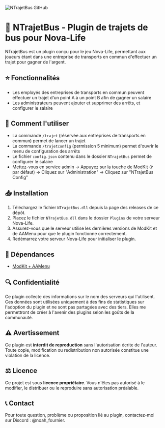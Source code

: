 ![NTrajetBus GitHub](https://github.com/user-attachments/assets/2ed25c29-ef7e-4aee-a785-52d288791c34)
# 🚌 NTrajetBus - Plugin de trajets de bus pour Nova-Life
NTrajetBus est un plugin conçu pour le jeu Nova-Life, permettant aux joueurs étant dans une entreprise de transports en commun d'effectuer un trajet pour gagner de l'argent.

## ⭐ Fonctionnalités
- Les employés des entreprises de transports en commun peuvent effectuer un trajet d'un point A à un point B afin de gagner un salaire
- Les administrateurs peuvent ajouter et supprimer des arrêts, et configurer le salaire

## 📖 Comment l'utiliser
- La commande `/trajet` (réservée aux entreprises de transports en commun) permet de lancer un trajet
- La commande `/trajetconfig` (permission 5 minimum) permet d'ouvrir le menu de configuration des arrêts
- Le fichier `config.json` contenu dans le dossier `NTrajetBus` permet de configurer le salaire
- Mettez-vous en service admin -> Appuyez sur la touche de ModKit (`P` par défaut) -> Cliquez sur "Administration" -> Cliquez sur "NTrajetBus Config"

## 📥 Installation
1. Téléchargez le fichier `NTrajetBus.dll` depuis la page des releases de ce dépôt.
2. Placez le fichier `NTrajetBus.dll` dans le dossier `Plugins` de votre serveur Nova-Life.
3. Assurez-vous que le serveur utilise les dernières versions de ModKit et de AAMenu pour que le plugin fonctionne correctement.
4. Redémarrez votre serveur Nova-Life pour initialiser le plugin.

## 📌 Dépendances
- [ModKit + AAMenu](https://github.com/Aarnow/NovaLife_ModKit-Releases/releases/latest)

## 🔍 Confidentialité
Ce plugin collecte des informations sur le nom des serveurs qui l'utilisent. Ces données sont utilisées uniquement à des fins de statistiques sur l'adoption du plugin et ne sont pas partagées avec des tiers. Elles me permettront de créer à l'avenir des plugins selon les goûts de la communauté.

## ⚠️ Avertissement
Ce plugin est **interdit de reproduction** sans l'autorisation écrite de l'auteur. Toute copie, modification ou redistribution non autorisée constitue une violation de la licence.

## ⚖️ Licence
Ce projet est sous **licence propriétaire**. Vous n'êtes pas autorisé à le modifier, le distribuer ou le reproduire sans autorisation préalable.

## 📞 Contact
Pour toute question, problème ou proposition lié au plugin, contactez-moi sur Discord : @noah_fournier.
